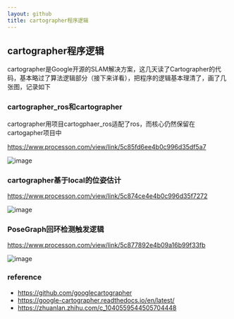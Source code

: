 ```yaml
---
layout: github
title: cartographer程序逻辑
---
```

## cartographer程序逻辑

cartographer是Google开源的SLAM解决方案，这几天读了Cartographer的代码，基本略过了算法逻辑部分（接下来详看），把程序的逻辑基本理清了，画了几张图，记录如下

### cartographer_ros和cartographer

cartographer用项目cartogphaer_ros适配了ros，而核心仍然保留在cartogapher项目中

https://www.processon.com/view/link/5c85fd6ee4b0c996d35df5a7

![image](http://www.luolei.info/source/images/cartograhper_ros.svg)

### cartographer基于local的位姿估计

https://www.processon.com/view/link/5c874ce4e4b0c996d35f7272

![image](http://www.luolei.info/source/images/cartographer-local.svg)


### PoseGraph回环检测触发逻辑

https://www.processon.com/view/link/5c877892e4b09a16b99f33fb

![image](http://www.luolei.info/source/images/cartographer-graph.svg)


### reference

+ https://github.com/googlecartographer
+ https://google-cartographer.readthedocs.io/en/latest/
+ https://zhuanlan.zhihu.com/c_1040559544505704448
